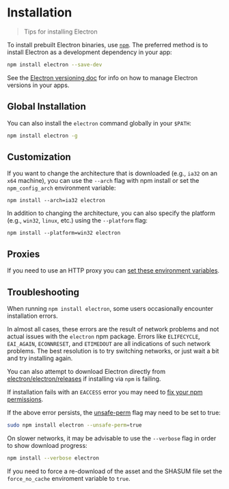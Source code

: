 # Installation

> Tips for installing Electron

To install prebuilt Electron binaries, use [`npm`](https://docs.npmjs.com/).
The preferred method is to install Electron as a development dependency in your
app:

```sh
npm install electron --save-dev
```

See the 
[Electron versioning doc](https://electron.atom.io/docs/versioning/)
for info on how to manage Electron versions in your apps.

## Global Installation

You can also install the `electron` command globally in your `$PATH`:

```sh
npm install electron -g
```

## Customization

If you want to change the architecture that is downloaded (e.g., `ia32` on an
`x64` machine), you can use the `--arch` flag with npm install or set the
`npm_config_arch` environment variable:

```shell
npm install --arch=ia32 electron
```

In addition to changing the architecture, you can also specify the platform 
(e.g., `win32`, `linux`, etc.) using the `--platform` flag:

```shell
npm install --platform=win32 electron
```

## Proxies

If you need to use an HTTP proxy you can [set these environment variables](https://github.com/request/request/tree/f0c4ec061141051988d1216c24936ad2e7d5c45d#controlling-proxy-behaviour-using-environment-variables).

## Troubleshooting

When running `npm install electron`, some users occasionally encounter 
installation errors.

In almost all cases, these errors are the result of network problems and not 
actual issues with the `electron` npm package. Errors like `ELIFECYCLE`, 
`EAI_AGAIN`, `ECONNRESET`, and `ETIMEDOUT` are all indications of such 
network problems. The best resolution is to try switching networks, or 
just wait a bit and try installing again.

You can also attempt to download Electron directly from 
[electron/electron/releases](https://github.com/electron/electron/releases) 
if installing via `npm` is failing.

If installation fails with an `EACCESS` error you may need to 
[fix your npm permissions](https://docs.npmjs.com/getting-started/fixing-npm-permissions).

If the above error persists, the [unsafe-perm](https://docs.npmjs.com/misc/config#unsafe-perm) flag may need to be set to true:

```sh
sudo npm install electron --unsafe-perm=true
```

On slower networks, it may be advisable to use the `--verbose` flag in order to show download progress:

```sh
npm install --verbose electron
```

If you need to force a re-download of the asset and the SHASUM file set the
`force_no_cache` enviroment variable to `true`.